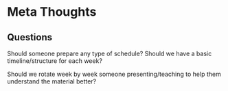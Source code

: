 # Meta Thoughts
## Questions
Should someone prepare any type of schedule?
Should we have a basic timeline/structure for each week?

Should we rotate week by week someone presenting/teaching to help them understand the material better?
